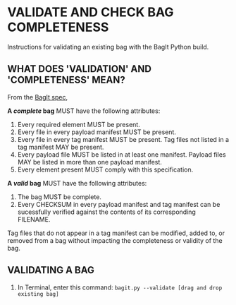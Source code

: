# VALIDATE AND CHECK BAG COMPLETENESS

Instructions for validating an existing bag with the BagIt Python build.

## WHAT DOES 'VALIDATION' AND 'COMPLETENESS' MEAN?

From the [BagIt spec](https://tools.ietf.org/html/draft-kunze-bagit-13#section-3),

**A _complete_ bag** MUST have the following attributes:
   1.  Every required element MUST be present.
   2.  Every file in every payload manifest MUST be present.
   3.  Every file in every tag manifest MUST be present.  Tag files not listed in a tag manifest MAY be present.
   4.  Every payload file MUST be listed in at least one manifest. Payload files MAY be listed in more than one payload manifest.
   5.  Every element present MUST comply with this specification.

**A _valid_ bag** MUST have the following attributes:

   1.  The bag MUST be complete.
   2.  Every CHECKSUM in every payload manifest and tag manifest can be sucessfully verified against the contents of its corresponding FILENAME.

   Tag files that do not appear in a tag manifest can be modified, added to, or removed from a bag without impacting the completeness or validity of the bag.

## VALIDATING A BAG
1. In Terminal, enter this command:
        `bagit.py --validate [drag and drop existing bag]`


